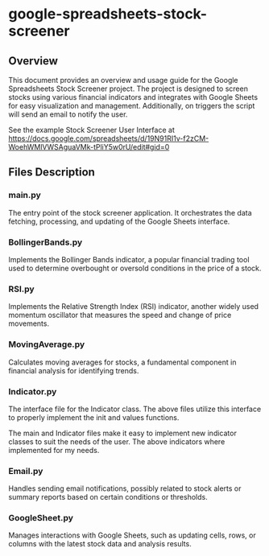 # google-spreadsheets-stock-screener

## Overview
This document provides an overview and usage guide for the Google Spreadsheets Stock Screener project. The project is designed to screen stocks using various financial indicators and integrates with Google Sheets for easy visualization and management. Additionally, on triggers the script will send an email to notify the user.

See the example Stock Screener User Interface at https://docs.google.com/spreadsheets/d/19N91RI1v-f2zCM-WoehWMlVWSAguaVMk-tPliY5w0rU/edit#gid=0

## Files Description

### main.py
The entry point of the stock screener application. It orchestrates the data fetching, processing, and updating of the Google Sheets interface.

### BollingerBands.py
Implements the Bollinger Bands indicator, a popular financial trading tool used to determine overbought or oversold conditions in the price of a stock.

### RSI.py
Implements the Relative Strength Index (RSI) indicator, another widely used momentum oscillator that measures the speed and change of price movements.

### MovingAverage.py
Calculates moving averages for stocks, a fundamental component in financial analysis for identifying trends.

### Indicator.py
The interface file for the Indicator class. The above files utilize this interface to properly implement the init and values functions. 

The main and Indicator files make it easy to implement new indicator classes to suit the needs of the user. The above indicators where implemented for my needs. 

### Email.py
Handles sending email notifications, possibly related to stock alerts or summary reports based on certain conditions or thresholds.

### GoogleSheet.py
Manages interactions with Google Sheets, such as updating cells, rows, or columns with the latest stock data and analysis results.
